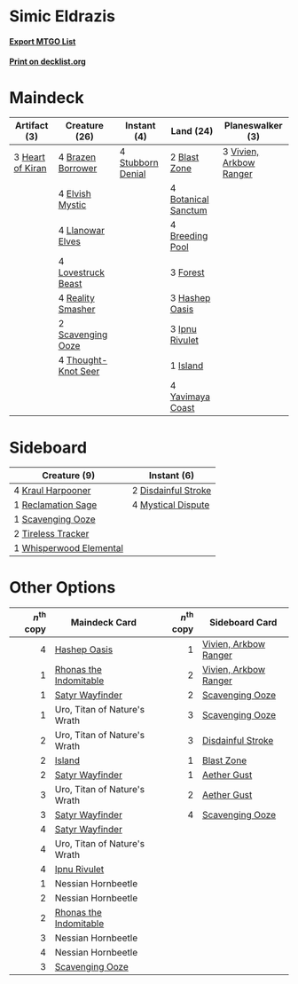 # Simic Eldrazis

#### [Export MTGO List](../collection/Simic%20Eldrazis/Simic%20Eldrazis.txt)
#### [Print on decklist.org](http://decklist.org/?deckmain=2%09Blast%20Zone%0A4%09Botanical%20Sanctum%0A4%09Brazen%20Borrower%0A4%09Breeding%20Pool%0A4%09Elvish%20Mystic%0A3%09Forest%0A3%09Hashep%20Oasis%0A3%09Heart%20of%20Kiran%0A3%09Ipnu%20Rivulet%0A1%09Island%0A4%09Llanowar%20Elves%0A4%09Lovestruck%20Beast%0A4%09Reality%20Smasher%0A2%09Scavenging%20Ooze%0A4%09Stubborn%20Denial%0A4%09Thought-Knot%20Seer%0A3%09Vivien,%20Arkbow%20Ranger%0A4%09Yavimaya%20Coast&deckside=2%09Disdainful%20Stroke%0A4%09Kraul%20Harpooner%0A4%09Mystical%20Dispute%0A1%09Reclamation%20Sage%0A1%09Scavenging%20Ooze%0A2%09Tireless%20Tracker%0A1%09Whisperwood%20Elemental)
# Maindeck

|                                       Artifact (3)                                        |                                        Creature (26)                                         |                                        Instant (4)                                         |                                          Land (24)                                           |                                         Planeswalker (3)                                         |
|-------------------------------------------------------------------------------------------|----------------------------------------------------------------------------------------------|--------------------------------------------------------------------------------------------|----------------------------------------------------------------------------------------------|--------------------------------------------------------------------------------------------------|
|3 [Heart of Kiran](http://gatherer.wizards.com/Pages/Card/Details.aspx?multiverseid=423820)|4 [Brazen Borrower](http://gatherer.wizards.com/Pages/Card/Details.aspx?multiverseid=473001)  |4 [Stubborn Denial](http://gatherer.wizards.com/Pages/Card/Details.aspx?multiverseid=386673)|2 [Blast Zone](http://gatherer.wizards.com/Pages/Card/Details.aspx?multiverseid=461171)       |3 [Vivien, Arkbow Ranger](http://gatherer.wizards.com/Pages/Card/Details.aspx?multiverseid=466953)|
|                                                                                           |4 [Elvish Mystic](http://gatherer.wizards.com/Pages/Card/Details.aspx?multiverseid=389499)    |                                                                                            |4 [Botanical Sanctum](http://gatherer.wizards.com/Pages/Card/Details.aspx?multiverseid=417817)|                                                                                                  |
|                                                                                           |4 [Llanowar Elves](http://gatherer.wizards.com/Pages/Card/Details.aspx?multiverseid=129626)   |                                                                                            |4 [Breeding Pool](http://gatherer.wizards.com/Pages/Card/Details.aspx?multiverseid=97088)     |                                                                                                  |
|                                                                                           |4 [Lovestruck Beast](http://gatherer.wizards.com/Pages/Card/Details.aspx?multiverseid=473127) |                                                                                            |3 [Forest](http://gatherer.wizards.com/Pages/Card/Details.aspx?multiverseid=439860)           |                                                                                                  |
|                                                                                           |4 [Reality Smasher](http://gatherer.wizards.com/Pages/Card/Details.aspx?multiverseid=407517)  |                                                                                            |3 [Hashep Oasis](http://gatherer.wizards.com/Pages/Card/Details.aspx?multiverseid=430866)     |                                                                                                  |
|                                                                                           |2 [Scavenging Ooze](http://gatherer.wizards.com/Pages/Card/Details.aspx?multiverseid=420783)  |                                                                                            |3 [Ipnu Rivulet](http://gatherer.wizards.com/Pages/Card/Details.aspx?multiverseid=430869)     |                                                                                                  |
|                                                                                           |4 [Thought-Knot Seer](http://gatherer.wizards.com/Pages/Card/Details.aspx?multiverseid=407519)|                                                                                            |1 [Island](http://gatherer.wizards.com/Pages/Card/Details.aspx?multiverseid=439857)           |                                                                                                  |
|                                                                                           |                                                                                              |                                                                                            |4 [Yavimaya Coast](http://gatherer.wizards.com/Pages/Card/Details.aspx?multiverseid=129810)   |                                                                                                  |


# Sideboard

|                                           Creature (9)                                           |                                         Instant (6)                                          |
|--------------------------------------------------------------------------------------------------|----------------------------------------------------------------------------------------------|
|4 [Kraul Harpooner](http://gatherer.wizards.com/Pages/Card/Details.aspx?multiverseid=452886)      |2 [Disdainful Stroke](http://gatherer.wizards.com/Pages/Card/Details.aspx?multiverseid=420705)|
|1 [Reclamation Sage](http://gatherer.wizards.com/Pages/Card/Details.aspx?multiverseid=389651)     |4 [Mystical Dispute](http://gatherer.wizards.com/Pages/Card/Details.aspx?multiverseid=473020) |
|1 [Scavenging Ooze](http://gatherer.wizards.com/Pages/Card/Details.aspx?multiverseid=420783)      |                                                                                              |
|2 [Tireless Tracker](http://gatherer.wizards.com/Pages/Card/Details.aspx?multiverseid=409997)     |                                                                                              |
|1 [Whisperwood Elemental](http://gatherer.wizards.com/Pages/Card/Details.aspx?multiverseid=391958)|                                                                                              |


# Other Options

|*n*<sup>th</sup> copy|                                          Maindeck Card                                          |*n*<sup>th</sup> copy|                                         Sideboard Card                                         |
|--------------------:|-------------------------------------------------------------------------------------------------|--------------------:|------------------------------------------------------------------------------------------------|
|                    4|[Hashep Oasis](http://gatherer.wizards.com/Pages/Card/Details.aspx?multiverseid=430866)          |                    1|[Vivien, Arkbow Ranger](http://gatherer.wizards.com/Pages/Card/Details.aspx?multiverseid=466953)|
|                    1|[Rhonas the Indomitable](http://gatherer.wizards.com/Pages/Card/Details.aspx?multiverseid=426884)|                    2|[Vivien, Arkbow Ranger](http://gatherer.wizards.com/Pages/Card/Details.aspx?multiverseid=466953)|
|                    1|[Satyr Wayfinder](http://gatherer.wizards.com/Pages/Card/Details.aspx?multiverseid=378508)       |                    2|[Scavenging Ooze](http://gatherer.wizards.com/Pages/Card/Details.aspx?multiverseid=420783)      |
|                    1|Uro, Titan of Nature's Wrath                                                                     |                    3|[Scavenging Ooze](http://gatherer.wizards.com/Pages/Card/Details.aspx?multiverseid=420783)      |
|                    2|Uro, Titan of Nature's Wrath                                                                     |                    3|[Disdainful Stroke](http://gatherer.wizards.com/Pages/Card/Details.aspx?multiverseid=420705)    |
|                    2|[Island](http://gatherer.wizards.com/Pages/Card/Details.aspx?multiverseid=439857)                |                    1|[Blast Zone](http://gatherer.wizards.com/Pages/Card/Details.aspx?multiverseid=461171)           |
|                    2|[Satyr Wayfinder](http://gatherer.wizards.com/Pages/Card/Details.aspx?multiverseid=378508)       |                    1|[Aether Gust](http://gatherer.wizards.com/Pages/Card/Details.aspx?multiverseid=466796)          |
|                    3|Uro, Titan of Nature's Wrath                                                                     |                    2|[Aether Gust](http://gatherer.wizards.com/Pages/Card/Details.aspx?multiverseid=466796)          |
|                    3|[Satyr Wayfinder](http://gatherer.wizards.com/Pages/Card/Details.aspx?multiverseid=378508)       |                    4|[Scavenging Ooze](http://gatherer.wizards.com/Pages/Card/Details.aspx?multiverseid=420783)      |
|                    4|[Satyr Wayfinder](http://gatherer.wizards.com/Pages/Card/Details.aspx?multiverseid=378508)       |                     |                                                                                                |
|                    4|Uro, Titan of Nature's Wrath                                                                     |                     |                                                                                                |
|                    4|[Ipnu Rivulet](http://gatherer.wizards.com/Pages/Card/Details.aspx?multiverseid=430869)          |                     |                                                                                                |
|                    1|Nessian Hornbeetle                                                                               |                     |                                                                                                |
|                    2|Nessian Hornbeetle                                                                               |                     |                                                                                                |
|                    2|[Rhonas the Indomitable](http://gatherer.wizards.com/Pages/Card/Details.aspx?multiverseid=426884)|                     |                                                                                                |
|                    3|Nessian Hornbeetle                                                                               |                     |                                                                                                |
|                    4|Nessian Hornbeetle                                                                               |                     |                                                                                                |
|                    3|[Scavenging Ooze](http://gatherer.wizards.com/Pages/Card/Details.aspx?multiverseid=420783)       |                     |                                                                                                |

